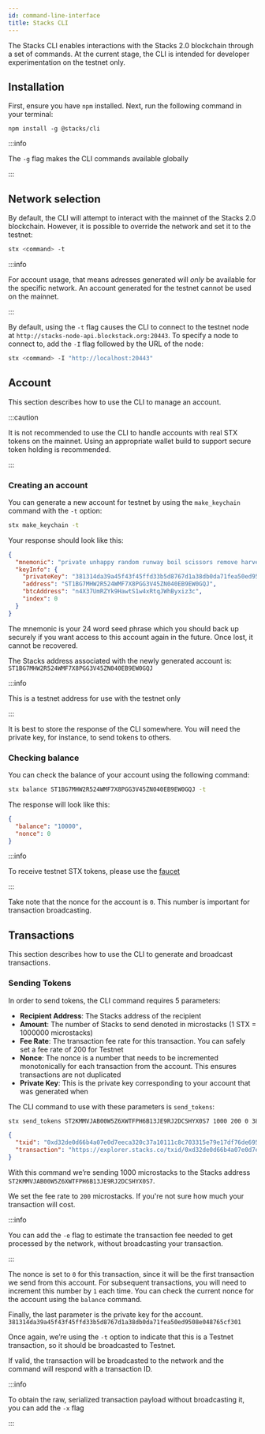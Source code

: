 ```yaml
---
id: command-line-interface
title: Stacks CLI
---
```


The Stacks CLI enables interactions with the Stacks 2.0 blockchain through a set of commands. At the current stage, the CLI is intended for developer experimentation on the testnet only.

## Installation

First, ensure you have `npm` installed. Next, run the following command in your terminal:

`npm install -g @stacks/cli`

:::info

The `-g` flag makes the CLI commands available globally

:::

## Network selection

By default, the CLI will attempt to interact with the mainnet of the Stacks 2.0 blockchain. However, it is possible to override the network and set it to the testnet:

```sh
stx <command> -t
```

:::info

For account usage, that means adresses generated will _only_ be available for the specific network. An account generated for the testnet cannot be used on the mainnet.

:::

By default, using the `-t` flag causes the CLI to connect to the testnet node at `http://stacks-node-api.blockstack.org:20443`. To specify a node to connect to, add the `-I` flag followed by the URL of the node:

```sh
stx <command> -I "http://localhost:20443"
```

## Account

This section describes how to use the CLI to manage an account.

:::caution

It is not recommended to use the CLI to handle accounts with real STX tokens on the mainnet. Using an appropriate wallet build to support secure token holding is recommended.

:::

### Creating an account

You can generate a new account for testnet by using the `make_keychain` command with the `-t` option:

```bash
stx make_keychain -t
```

Your response should look like this:

```json
{
  "mnemonic": "private unhappy random runway boil scissors remove harvest fatigue inherit inquiry still before mountain pet tail mad accuse second milk client rebuild salt chase",
  "keyInfo": {
    "privateKey": "381314da39a45f43f45ffd33b5d8767d1a38db0da71fea50ed9508e048765cf301",
    "address": "ST1BG7MHW2R524WMF7X8PGG3V45ZN040EB9EW0GQJ",
    "btcAddress": "n4X37UmRZYk9HawtS1w4xRtqJWhByxiz3c",
    "index": 0
  }
}
```

The mnemonic is your 24 word seed phrase which you should back up securely if you want access to this account again in the future. Once lost, it cannot be recovered.

The Stacks address associated with the newly generated account is:
`ST1BG7MHW2R524WMF7X8PGG3V45ZN040EB9EW0GQJ`

:::info

This is a testnet address for use with the testnet only

:::

It is best to store the response of the CLI somewhere. You will need the private key, for instance, to send tokens to others.

### Checking balance

You can check the balance of your account using the following command:

```bash
stx balance ST1BG7MHW2R524WMF7X8PGG3V45ZN040EB9EW0GQJ -t
```

The response will look like this:

```json
{
  "balance": "10000",
  "nonce": 0
}
```

:::info

To receive testnet STX tokens, please use the [faucet](https://explorer.stacks.co/sandbox/faucet)

:::

Take note that the nonce for the account is `0`. This number is important for transaction broadcasting.

## Transactions

This section describes how to use the CLI to generate and broadcast transactions.

### Sending Tokens

In order to send tokens, the CLI command requires 5 parameters:

- **Recipient Address**: The Stacks address of the recipient
- **Amount**: The number of Stacks to send denoted in microstacks (1 STX = 1000000 microstacks)
- **Fee Rate**: The transaction fee rate for this transaction. You can safely set a fee rate of 200 for Testnet
- **Nonce**: The nonce is a number that needs to be incremented monotonically for each transaction from the account. This ensures transactions are not duplicated
- **Private Key**: This is the private key corresponding to your account that was generated when

The CLI command to use with these parameters is `send_tokens`:

```bash
stx send_tokens ST2KMMVJAB00W5Z6XWTFPH6B13JE9RJ2DCSHYX0S7 1000 200 0 381314da39a45f43f45ffd33b5d8767d1a38db0da71fea50ed9508e048765cf301 -t
```

```json
{
  "txid": "0xd32de0d66b4a07e0d7eeca320c37a10111c8c703315e79e17df76de6950c622c",
  "transaction": "https://explorer.stacks.co/txid/0xd32de0d66b4a07e0d7eeca320c37a10111c8c703315e79e17df76de6950c622c"
}
```

With this command we’re sending 1000 microstacks to the Stacks address `ST2KMMVJAB00W5Z6XWTFPH6B13JE9RJ2DCSHYX0S7`.

We set the fee rate to `200` microstacks. If you're not sure how much your transaction will cost.

:::info

You can add the `-e` flag to estimate the transaction fee needed to get processed by the network, without broadcasting your transaction.

:::

The nonce is set to `0` for this transaction, since it will be the first transaction we send from this account. For subsequent transactions, you will need to increment this number by `1` each time. You can check the current nonce for the account using the `balance` command.

Finally, the last parameter is the private key for the account. `381314da39a45f43f45ffd33b5d8767d1a38db0da71fea50ed9508e048765cf301`

Once again, we’re using the `-t` option to indicate that this is a Testnet transaction, so it should be broadcasted to Testnet.

If valid, the transaction will be broadcasted to the network and the command will respond with a transaction ID.

:::info

To obtain the raw, serialized transaction payload without broadcasting it, you can add the `-x` flag

:::
